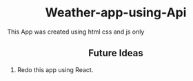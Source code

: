 <h1 align="center">Weather-app-using-Api </h1>

This App was created using html css and js only


<h2 align="center">Future Ideas </h2>

1. Redo this app using React.
